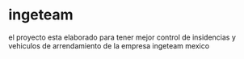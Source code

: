 # ingeteam
el proyecto esta elaborado para tener mejor control de insidencias y vehiculos de arrendamiento  de la empresa ingeteam mexico